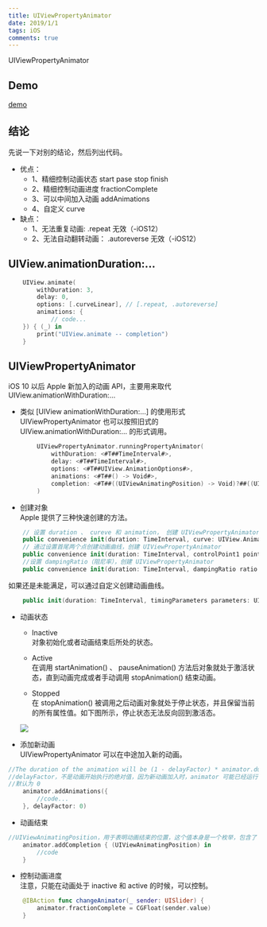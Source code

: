 ```yaml
---
title: UIViewPropertyAnimator
date: 2019/1/1
tags: iOS
comments: true
---
```


UIViewPropertyAnimator
<!--more-->

## Demo
[demo](https://github.com/skybrim/iOS_practice/tree/master/Animation)

## 结论
先说一下对别的结论，然后列出代码。  

*  优点：  
	* 1、精细控制动画状态 start pase stop finish  
	* 2、精细控制动画进度 fractionComplete  
	* 3、可以中间加入动画 addAnimations  
	* 4、自定义 curve  
* 缺点：  
	* 1、无法重复动画: .repeat 无效（-iOS12）  
	* 2、无法自动翻转动画： .autoreverse 无效（-iOS12）  

## UIView.animationDuration:...
```Swift
    UIView.animate(
        withDuration: 3,
        delay: 0,
        options: [.curveLinear], // [.repeat, .autoreverse]
        animations: {
            // code...
    }) { (_) in
        print("UIView.animate -- completion")
    }
```

## UIViewPropertyAnimator
iOS 10 以后 Apple 新加入的动画 API，主要用来取代 UIView.animationWithDuration:...

* 类似 [UIView animationWithDuration:...] 的使用形式  
UIViewPropertyAnimator 也可以按照旧式的 UIView.animationWithDuration:... 的形式调用。
```Swift
        UIViewPropertyAnimator.runningPropertyAnimator(
            withDuration: <#T##TimeInterval#>,
            delay: <#T##TimeInterval#>,
            options: <#T##UIView.AnimationOptions#>,
            animations: <#T##() -> Void#>,
            completion: <#T##((UIViewAnimatingPosition) -> Void)?##((UIViewAnimatingPosition) -> Void)?##(UIViewAnimatingPosition) -> Void#>
        )
```

* 创建对象  
Apple 提供了三种快速创建的方法。
```Swift
	// 设置 duration 、 cureve 和 animation， 创建 UIViewPropertyAnimator
    public convenience init(duration: TimeInterval, curve: UIView.AnimationCurve, animations: (() -> Void)? = nil)
	// 通过设置首尾两个点创建动画曲线，创建 UIViewPropertyAnimator
    public convenience init(duration: TimeInterval, controlPoint1 point1: CGPoint, controlPoint2 point2: CGPoint, animations: (() -> Void)? = nil)
	//设置 dampingRatio（阻尼率），创建 UIViewPropertyAnimator
    public convenience init(duration: TimeInterval, dampingRatio ratio: CGFloat, animations: (() -> Void)? = nil)
```  
如果还是未能满足，可以通过自定义创建动画曲线。
```Swift
    public init(duration: TimeInterval, timingParameters parameters: UITimingCurveProvider)
```

* 动画状态
	* Inactive  
	对象初始化或者动画结束后所处的状态。

	* Active  
	在调用 startAnimation() 、 pauseAnimation() 方法后对象就处于激活状态，直到动画完成或者手动调用 stopAnimation() 结束动画。

	* Stopped  
	在 stopAnimation() 被调用之后动画对象就处于停止状态，并且保留当前的所有属性值。如下图所示，停止状态无法反向回到激活态。

	![](https://cdn.jsdelivr.net/gh/skybrim/AllImages@dev/UIVIewPropertyAnimator-state.png)

* 添加新动画  
UIViewPropertyAnimator 可以在中途加入新的动画。
```Swift
//The duration of the animation will be (1 - delayFactor) * animator.duration seconds.
//delayFactor，不是动画开始执行的绝对值，因为新动画加入时，animator 可能已经运行一段时间了
//默认为 0
    animator.addAnimations({
    	//code...
    }, delayFactor: 0)
```

* 动画结束
```Swift
//UIViewAnimatingPosition，用于表明动画结束的位置，这个值本身是一个枚举，包含了 starting、end 和 current。通常得到的值是 end。
    animator.addCompletion { (UIViewAnimatingPosition) in
        //code
    }
```

* 控制动画进度  
注意，只能在动画处于 inactive 和 active 的时候，可以控制。
```Swift
    @IBAction func changeAnimator(_ sender: UISlider) {
        animator.fractionComplete = CGFloat(sender.value)
    }
```


